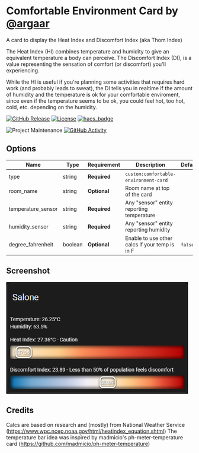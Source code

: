# Comfortable Environment Card by [@argaar](https://www.github.com/argaar)

A card to display the Heat Index and Discomfort Index (aka Thom Index)

The Heat Index (HI) combines temperature and humidity to give an equivalent temperature a body can perceive.
The Discomfort Index (DI), is a value representing the sensation of comfort (or discomfort) you'll experiencing.

While the HI is useful if you're planning some activities that requires hard work (and probably leads to sweat),
the DI tells you in realtime if the amount of humidity and the temperature is ok for your comfortable enviroment,
since even if the temperature seems to be ok, you could feel hot, too hot, cold, etc. depending on the humidity.

[![GitHub Release][releases-shield]][releases]
[![License][license-shield]](LICENSE)
[![hacs_badge](https://img.shields.io/badge/HACS-Custom-41BDF5.svg?style=for-the-badge)](https://github.com/hacs/integration)

![Project Maintenance][maintenance-shield]
[![GitHub Activity][commits-shield]][commits]

## Options

| Name               | Type    | Requirement  | Description                                    | Default  |
| ------------------ | ------- | ------------ | ---------------------------------------------- | -------- |
| type               | string  | **Required** | `custom:comfortable-environment-card`          |          |
| room_name          | string  | **Optional** | Room name at top of the card                   |          |
| temperature_sensor | string  | **Required** | Any "sensor" entity reporting temperature      |          |
| humidity_sensor    | string  | **Required** | Any "sensor" entity reporting humidity         |          |
| degree_fahrenheit  | boolean | **Optional** | Enable to use other calcs if your temp is in F | `false`  |

## Screenshot

![card_screenshot](screenshot.png "Card in action")

## Credits

Calcs are based on research and (mostly) from National Weather Service (https://www.wpc.ncep.noaa.gov/html/heatindex_equation.shtml)
The temperature bar idea was inspired by madmicio's ph-meter-temperature card (https://github.com/madmicio/ph-meter-temperature)

[commits-shield]: https://img.shields.io/github/commit-activity/y/argaar/comfortable-environment-card.svg?style=for-the-badge
[commits]: https://github.com/argaar/comfortable-environment-card/commits/master
[license-shield]: https://img.shields.io/github/license/argaar/comfortable-environment-card.svg?style=for-the-badge
[maintenance-shield]: https://img.shields.io/maintenance/yes/2023.svg?style=for-the-badge
[releases-shield]: https://img.shields.io/github/release/argaar/comfortable-environment-card.svg?style=for-the-badge
[releases]: https://github.com/argaar/comfortable-environment-card/releases
